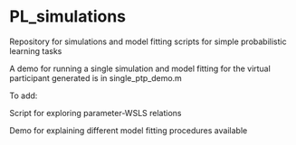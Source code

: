 # PL_simulations

Repository for simulations and model fitting scripts for simple probabilistic learning tasks

A demo for running a single simulation and model fitting for the virtual participant generated is in single_ptp_demo.m

To add:

Script for exploring parameter-WSLS relations

Demo for explaining different model fitting procedures available
